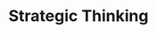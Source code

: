 ---
title       : Strategic Thinking
key         : CP-ST
skills      : Behaviour, Mindset, Competency
difficulty  : easy
area        : competency

questions :
    - "CP-ST-01: Tell me about a time when you developed a research plan to generate strategic customer or product insights."
    - "CP-ST-02: Tell me about a time when you could anticipate a technology shift."
    - "CP-ST-03:Tell me about your most successful research contribution."
desirable :
    - Demonstrated insight into community and social trends
    - Identified challenging technical problems and provided creative solutions
    - Asked appropriate questions to gain insight into challenging situations
    - Developed a research agenda based on rigorous analysis and insight into future needs
bonus_points :
    - Projected community and social trends to anticipate their connection to technology and product needs
    - Identified challenging technical problems and provided creative solutions that received support from senior stakeholders
    - Asked appropriate questions to gain insight into challenging situations, and applied what he or she learned across domains
    - Developed a research agenda that is empirically derived/deeply integrated in the needs of the business
---